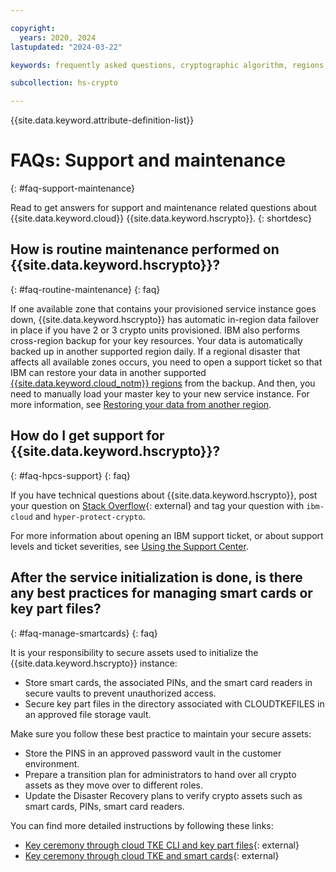 ```yaml
---

copyright:
  years: 2020, 2024
lastupdated: "2024-03-22"

keywords: frequently asked questions, cryptographic algorithm, regions, pricing, security compliance, key ceremony, critical security parameters, cryptographic module, security Level, fips, maintenance

subcollection: hs-crypto

---
```


{{site.data.keyword.attribute-definition-list}}



# FAQs: Support and maintenance
{: #faq-support-maintenance}

Read to get answers for support and maintenance related questions about {{site.data.keyword.cloud}} {{site.data.keyword.hscrypto}}.
{: shortdesc}

## How is routine maintenance performed on {{site.data.keyword.hscrypto}}?
{: #faq-routine-maintenance}
{: faq}

If one available zone that contains your provisioned service instance goes down, {{site.data.keyword.hscrypto}} has automatic in-region data failover in place if you have 2 or 3 crypto units provisioned. IBM also performs cross-region backup for your key resources. Your data is automatically backed up in another supported region daily. If a regional disaster that affects all available zones occurs, you need to open a support ticket so that IBM can restore your data in another supported [{{site.data.keyword.cloud_notm}} regions](/docs/hs-crypto?topic=hs-crypto-regions) from the backup. And then, you need to manually load your master key to your new service instance. For more information, see [Restoring your data from another region](/docs/hs-crypto?topic=hs-crypto-restore-data).

## How do I get support for {{site.data.keyword.hscrypto}}?
{: #faq-hpcs-support}
{: faq}

If you have technical questions about {{site.data.keyword.hscrypto}}, post your question on [Stack Overflow](https://stackoverflow.com/questions/tagged/hyper-protect-crypto){: external} and tag your question with `ibm-cloud` and `hyper-protect-crypto`.

For more information about opening an IBM support ticket, or about support levels and ticket severities, see [Using the Support Center](/docs/get-support?topic=get-support-using-avatar).

## After the service initialization is done, is there any best practices for managing smart cards or key part files?
{: #faq-manage-smartcards}
{: faq}

It is your responsibility to secure assets used to initialize the {{site.data.keyword.hscrypto}} instance:

* Store smart cards, the associated PINs, and the smart card readers in secure vaults to prevent unauthorized access.
* Secure key part files in the directory associated with CLOUDTKEFILES in an approved file storage vault.

Make sure you follow these best practice to maintain your secure assets:

* Store the PINS in an approved password vault in the customer environment.
* Prepare a transition plan for administrators to hand over all crypto assets as they move over to different roles.
* Update the Disaster Recovery plans to verify crypto assets such as smart cards, PINs, smart card readers.

You can find more detailed instructions by following these links:

* [Key ceremony through cloud TKE CLI and key part files](https://cloud.ibm.com/media/docs/downloads/hs-crypto/HPCS-Key-Ceremony-using-Key-Part-files.pdf){: external}
* [Key ceremony through cloud TKE and smart cards](https://cloud.ibm.com/media/docs/downloads/hs-crypto/IBM_Cloud_HyperProtectCryptoSevices_TKE_Procedures.pdf){: external}
